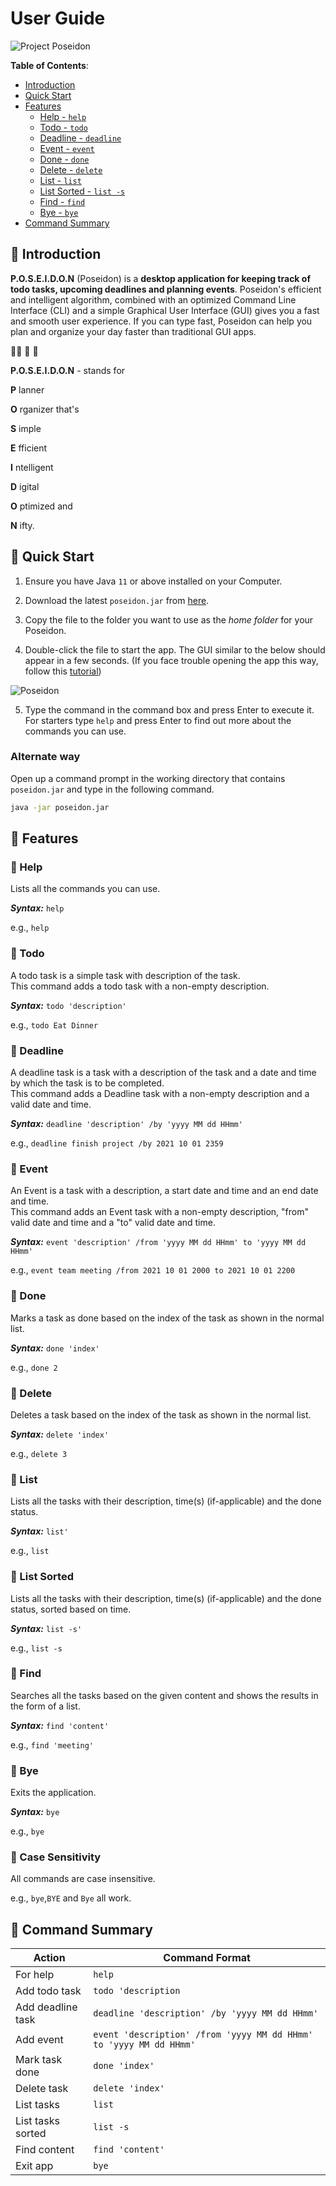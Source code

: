 # User Guide
![Project Poseidon](./Logo.png)

**Table of Contents**:
- [Introduction](#ocean-introduction)
- [Quick Start](#ocean-quick-start)
- [Features](#ocean-features)
  - [Help - `help`](#trident-help)
  - [Todo - `todo`](#trident-todo)
  - [Deadline - `deadline`](#trident-deadline)
  - [Event - `event`](#trident-event)
  - [Done - `done`](#trident-done)
  - [Delete - `delete`](#trident-delete)
  - [List - `list`](#trident-list)
  - [List Sorted - `list -s`](#trident-list-sorted)
  - [Find - `find`](#trident-find)
  - [Bye - `bye`](#trident-bye)
- [Command Summary](#ocean-command-summary)

## :ocean: Introduction
**P.O.S.E.I.D.O.N** (Poseidon) is a **desktop application for keeping track of todo tasks, upcoming deadlines and planning events**. Poseidon's efficient and intelligent algorithm, combined with an optimized Command Line Interface (CLI) and a simple Graphical User Interface (GUI) gives you a fast and smooth user experience. If you can type fast, Poseidon can help you plan and organize your day faster than traditional GUI apps.

:merman: :trident: :ocean:

**P.O.S.E.I.D.O.N** -  stands for

**P** lanner

**O** rganizer that's

**S** imple

**E** fficient

**I** ntelligent

**D** igital

**O** ptimized and

**N** ifty.

## :ocean: Quick Start
1. Ensure you have Java  `11` or above installed on your Computer.

2. Download the latest  `poseidon.jar` from  [here](https://github.com/YeluriKetan/ip/releases).

3. Copy the file to the folder you want to use as the  _home folder_ for your Poseidon.

4. Double-click the file to start the app. The GUI similar to the below should appear in a few seconds. (If you face trouble opening the app this way, follow this [tutorial](#alternate-way))

![Poseidon](./Ui.png)

5. Type the command in the command box and press Enter to execute it. For starters type `help` and press Enter to find out more about the commands you can use.

### Alternate way
Open up a command prompt in the working directory that contains `poseidon.jar` and type in the following command.
```sh  
java -jar poseidon.jar
```  
## :ocean: Features

### :trident: Help
Lists all the commands you can use.

***Syntax:*** `help`

e.g., `help`

### :trident: Todo
A todo task is a simple task with description of the task.  
This command adds a todo task with a non-empty description.

***Syntax:*** `todo 'description'`

e.g., `todo Eat Dinner`

### :trident: Deadline
A deadline task is a task with a description of the task and a date and time by which the task is to be completed.  
This command adds a Deadline task with a non-empty description and a valid date and time.

***Syntax:*** `deadline 'description' /by 'yyyy MM dd HHmm'`

e.g., `deadline finish project /by 2021 10 01 2359`

### :trident: Event
An Event is a task with a description, a start date and time and an end date and time.  
This command adds an Event task with a non-empty description, "from" valid date and time and a "to" valid date and time.

***Syntax:*** `event 'description' /from 'yyyy MM dd HHmm' to 'yyyy MM dd HHmm'`

e.g., `event team meeting /from 2021 10 01 2000 to 2021 10 01 2200`

### :trident: Done
Marks a task as done based on the index of the task as shown in the normal list.

***Syntax:*** `done 'index'`

e.g., `done 2`

### :trident: Delete
Deletes a task based on the index of the task as shown in the normal list.

***Syntax:*** `delete 'index'`

e.g., `delete 3`

### :trident: List
Lists all the tasks with their description, time(s) (if-applicable) and the done status.

***Syntax:*** `list'`

e.g., `list`

### :trident: List Sorted
Lists all the tasks with their description, time(s) (if-applicable) and the done status, sorted based on time.

***Syntax:*** `list -s'`

e.g., `list -s`

### :trident: Find
Searches all the tasks based on the given content and shows the results in the form of a list.

***Syntax:*** `find 'content'`

e.g., `find 'meeting'`

### :trident: Bye
Exits the application.

***Syntax:*** `bye`

e.g., `bye`

### :trident: Case Sensitivity
All commands are case insensitive.

e.g., `bye`,`BYE` and `Bye` all work.

## :ocean: Command Summary
Action | Command Format
--------|----------------  
For help | `help`
Add todo task | `todo 'description`
Add deadline task| `deadline 'description' /by 'yyyy MM dd HHmm'`
Add event | `event 'description' /from 'yyyy MM dd HHmm' to 'yyyy MM dd HHmm'`
Mark task done | `done 'index'`
Delete task | `delete 'index'`
List tasks | `list`
List tasks sorted | `list -s`
Find content | `find 'content'`
Exit app | `bye`
